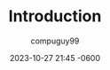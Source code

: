 ---
layout: post
title: Introduction
author: compuguy99
date: '2023-10-27 21:45 -0600'
category:
        - code
        - employment
summary: After a hiatus of burnout recovery and finishing my degree, I'm employed
thumbnail: /assets/img/
---